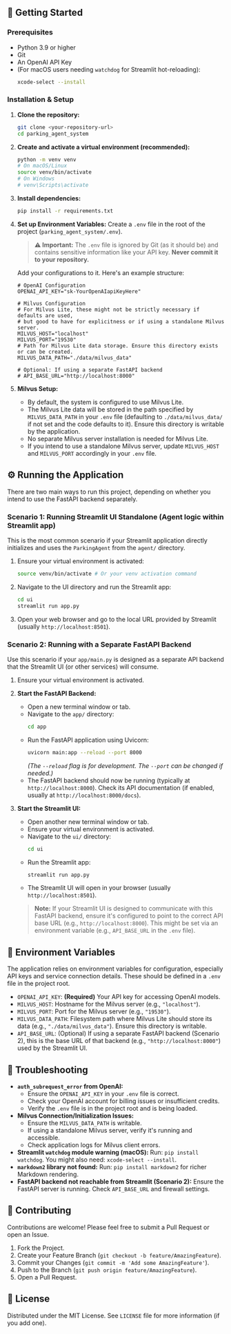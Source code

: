 
## 🚀 Getting Started

### Prerequisites

-   Python 3.9 or higher
-   Git
-   An OpenAI API Key
-   (For macOS users needing `watchdog` for Streamlit hot-reloading):
    ```bash
    xcode-select --install
    ```

### Installation & Setup

1.  **Clone the repository:**
    ```bash
    git clone <your-repository-url>
    cd parking_agent_system
    ```

2.  **Create and activate a virtual environment (recommended):**
    ```bash
    python -m venv venv
    # On macOS/Linux
    source venv/bin/activate
    # On Windows
    # venv\Scripts\activate
    ```

3.  **Install dependencies:**
    ```bash
    pip install -r requirements.txt
    ```

4.  **Set up Environment Variables:**
    Create a `.env` file in the root of the project (`parking_agent_system/.env`).

    > **⚠️ Important:** The `.env` file is ignored by Git (as it should be) and contains sensitive information like your API key. **Never commit it to your repository.**

    Add your configurations to it. Here's an example structure:
    ```env
    # OpenAI Configuration
    OPENAI_API_KEY="sk-YourOpenAIapiKeyHere"

    # Milvus Configuration
    # For Milvus Lite, these might not be strictly necessary if defaults are used,
    # but good to have for explicitness or if using a standalone Milvus server.
    MILVUS_HOST="localhost"
    MILVUS_PORT="19530"
    # Path for Milvus Lite data storage. Ensure this directory exists or can be created.
    MILVUS_DATA_PATH="./data/milvus_data"

    # Optional: If using a separate FastAPI backend
    # API_BASE_URL="http://localhost:8000"
    ```

5.  **Milvus Setup:**
    -   By default, the system is configured to use Milvus Lite.
    -   The Milvus Lite data will be stored in the path specified by `MILVUS_DATA_PATH` in your `.env` file (defaulting to `./data/milvus_data/` if not set and the code defaults to it). Ensure this directory is writable by the application.
    -   No separate Milvus server installation is needed for Milvus Lite.
    -   If you intend to use a standalone Milvus server, update `MILVUS_HOST` and `MILVUS_PORT` accordingly in your `.env` file.

## ⚙️ Running the Application

There are two main ways to run this project, depending on whether you intend to use the FastAPI backend separately.

### Scenario 1: Running Streamlit UI Standalone (Agent logic within Streamlit app)

This is the most common scenario if your Streamlit application directly initializes and uses the `ParkingAgent` from the `agent/` directory.

1.  Ensure your virtual environment is activated:
    ```bash
    source venv/bin/activate # Or your venv activation command
    ```
2.  Navigate to the UI directory and run the Streamlit app:
    ```bash
    cd ui
    streamlit run app.py
    ```
3.  Open your web browser and go to the local URL provided by Streamlit (usually `http://localhost:8501`).

### Scenario 2: Running with a Separate FastAPI Backend

Use this scenario if your `app/main.py` is designed as a separate API backend that the Streamlit UI (or other services) will consume.

1.  Ensure your virtual environment is activated.
2.  **Start the FastAPI Backend:**
    -   Open a new terminal window or tab.
    -   Navigate to the `app/` directory:
        ```bash
        cd app
        ```
    -   Run the FastAPI application using Uvicorn:
        ```bash
        uvicorn main:app --reload --port 8000
        ```
        *(The `--reload` flag is for development. The `--port` can be changed if needed.)*
    -   The FastAPI backend should now be running (typically at `http://localhost:8000`). Check its API documentation (if enabled, usually at `http://localhost:8000/docs`).

3.  **Start the Streamlit UI:**
    -   Open another new terminal window or tab.
    -   Ensure your virtual environment is activated.
    -   Navigate to the `ui/` directory:
        ```bash
        cd ui
        ```
    -   Run the Streamlit app:
        ```bash
        streamlit run app.py
        ```
    -   The Streamlit UI will open in your browser (usually `http://localhost:8501`).
    > **Note:** If your Streamlit UI is designed to communicate with this FastAPI backend, ensure it's configured to point to the correct API base URL (e.g., `http://localhost:8000`). This might be set via an environment variable (e.g., `API_BASE_URL` in the `.env` file).

## 🔑 Environment Variables

The application relies on environment variables for configuration, especially API keys and service connection details. These should be defined in a `.env` file in the project root.

-   `OPENAI_API_KEY`: **(Required)** Your API key for accessing OpenAI models.
-   `MILVUS_HOST`: Hostname for the Milvus server (e.g., `"localhost"`).
-   `MILVUS_PORT`: Port for the Milvus server (e.g., `"19530"`).
-   `MILVUS_DATA_PATH`: Filesystem path where Milvus Lite should store its data (e.g., `"./data/milvus_data"`). Ensure this directory is writable.
-   `API_BASE_URL`: (Optional) If using a separate FastAPI backend (Scenario 2), this is the base URL of that backend (e.g., `"http://localhost:8000"`) used by the Streamlit UI.

<!-- List other environment variables if you have them -->

## 🤔 Troubleshooting

-   **`auth_subrequest_error` from OpenAI:**
    -   Ensure the `OPENAI_API_KEY` in your `.env` file is correct.
    -   Check your OpenAI account for billing issues or insufficient credits.
    -   Verify the `.env` file is in the project root and is being loaded.
-   **Milvus Connection/Initialization Issues:**
    -   Ensure the `MILVUS_DATA_PATH` is writable.
    -   If using a standalone Milvus server, verify it's running and accessible.
    -   Check application logs for Milvus client errors.
-   **Streamlit `watchdog` module warning (macOS):**
    Run: `pip install watchdog`. You might also need: `xcode-select --install`.
-   **`markdown2` library not found:**
    Run: `pip install markdown2` for richer Markdown rendering.
-   **FastAPI backend not reachable from Streamlit (Scenario 2):**
    Ensure the FastAPI server is running. Check `API_BASE_URL` and firewall settings.

## 🤝 Contributing

Contributions are welcome! Please feel free to submit a Pull Request or open an Issue.

1.  Fork the Project.
2.  Create your Feature Branch (`git checkout -b feature/AmazingFeature`).
3.  Commit your Changes (`git commit -m 'Add some AmazingFeature'`).
4.  Push to the Branch (`git push origin feature/AmazingFeature`).
5.  Open a Pull Request.

## 📜 License

Distributed under the MIT License. See `LICENSE` file for more information (if you add one).

<!-- If you don't have a LICENSE file, you can state: -->
<!-- This project is currently unlicensed. Feel free to use it as you see fit, or consider adding a license. -->